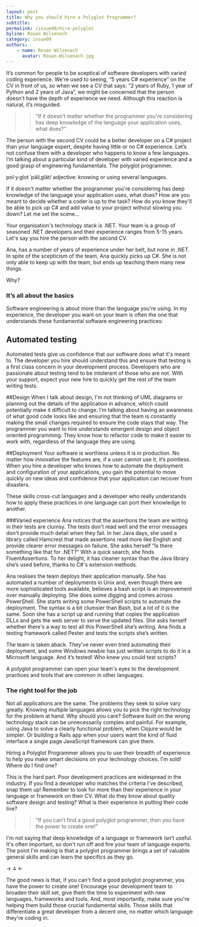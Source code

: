 ```yaml
---
layout: post
title: Why you should hire a Polyglot Programmer?
subtitle: 
permalink: /issue08/hire-polyglot
byline: Rouan Wilsenach
category: issue09
authors:
    - name: Rouan Wilsenach
      avatar: Rouan-Wilsenach.jpg
---
```

It’s common for people to be sceptical of software developers with varied coding experience. We're used to seeing, “5 years C# experience” on the CV in front of us, so when we see a CV that says: “2 years of Ruby, 1 year of Python and 2 years of Java”, we might be concerned that the person doesn't have the depth of experience we need.  Although this reaction is natural, it’s misguided.

>>”If it doesn't matter whether the programmer you're considering has deep knowledge of the language your application uses, what does?“

The person with the second CV could be a better developer on a C# project than your language expert, despite having little or no C# experience. Let’s not confuse them with a developer who happens to know a few languages. I’m talking about a particular kind of developer with varied experience and a good grasp of engineering fundamentals. The polyglot programmer.

pol·y·glot
ˈpäliˌglät/
adjective: knowing or using several languages.

If it doesn't matter whether the programmer you're considering has deep knowledge of the language your application uses, what does? How are you meant to decide whether a coder is up to the task? How do you know they'll be able to pick up C# and add value to your project without slowing you down?
Let me set the scene...

Your organisation's technology stack is .NET. Your team is a group of seasoned .NET developers and their experience ranges from 5-15 years. Let's say you hire the person with the second CV.

Ana, has a number of years of experience under her belt, but none in .NET. In spite of the scepticism of the team, Ana quickly picks up C#. She is not only able to keep up with the team, but ends up teaching them many new things. 

Why?

### It’s all about the basics

Software engineering is about more than the language you're using. In my experience, the developer you want on your team is often the one that understands these fundamental software engineering practices:

## Automated testing
Automated tests give us confidence that our software does what it's meant to. The developer you hire should understand this and ensure that testing is a first class concern in your development process. Developers who are passionate about testing tend to be intolerant of those who are not. With your support, expect your new hire to quickly get the rest of the team writing tests.

##Design
When I talk about design, I'm not thinking of UML diagrams or planning out the details of the application in advance, which could potentially make it difficult to change. I’m talking about having an awareness of what good code looks like and ensuring that the team is constantly making the small changes required to ensure the code stays that way. The programmer you want to hire understands emergent design and object oriented programming. They know how to refactor code to make it easier to work with, regardless of the language they are using.

##Deployment
Your software is worthless unless it is in production. No matter how innovative the features are, if a user cannot use it, it’s pointless. When you hire a developer who knows how to automate the deployment and configuration of your applications, you gain the potential to move quickly on new ideas and confidence that your application can recover from disasters. 

These skills cross-cut languages and a developer who really understands how to apply these practices in one language can port their knowledge to another.

###Varied experience
Ana notices that the assertions the team are writing in their tests are clumsy. The tests don't read well and the error messages don't provide much detail when they fail. In her Java days, she used a library called Hamcrest that made assertions read more like English and provide clearer error messages on failure. She asks herself “Is there something like that for .NET?” With a quick search, she finds FluentAssertions. To her delight, it has cleaner syntax than the Java library she’s used before, thanks to C#'s extension methods.

Ana realises the team deploys their application manually. She has automated a number of deployments in Unix and, even though there are more sophisticated tools available, believes a bash script is an improvement over manually deploying. She does some digging and comes across PowerShell. She starts writing some PowerShell scripts to automate the deployment. The syntax is a bit clumsier than Bash, but a lot of it is the same. Soon she has a script up and running that copies the application DLLs and gets the web server to serve the updated files. She asks herself whether there's a way to test all this PowerShell she’s writing. Ana finds a testing framework called Pester and tests the scripts she’s written.

The team is taken aback. They've never even tried automating their deployment, and some Windows newbie has just written scripts to do it in a Microsoft language. And it’s tested! Who knew you could test scripts?

A polyglot programmer can open your team's eyes to the development practices and tools that are common in other languages.

### The right tool for the job
Not all applications are the same. The problems they seek to solve vary greatly. Knowing multiple languages allows you to pick the right technology for the problem at hand. Why should you care? Software built on the wrong technology stack can be unnecessarily complex and painful. For example, using Java to solve a clearly functional problem, when Clojure would be simpler. Or building a Rails app when your users want the kind of fluid interface a single page JavaScript framework can give them.

Hiring a Polyglot Programmer allows you to use their breadth of experience to help you make smart decisions on your technology choices.
I'm sold! Where do I find one?

This is the hard part. Poor development practices are widespread in the industry. If you find a developer who matches the criteria I've described, snap them up! Remember to look for more than their experience in your language or framework on their CV. What do they know about quality software design and testing? What is their experience in putting their code live?

>>”If you can't find a good polyglot programmer, then you have the power to create one!“

I'm not saying that deep knowledge of a language or framework isn’t useful. It's often important, so don't run off and fire your team of language experts. The point I'm making is that a polyglot programmer brings a set of valuable general skills and can learn the specifics as they go.

-> ⁂ <-

The good news is that, if you can't find a good polyglot programmer, you have the power to create one! Encourage your development team to broaden their skill set, give them the time to experiment with new languages, frameworks and tools. And, most importantly, make sure you're helping them build those crucial fundamental skills. Those skills that differentiate a great developer from a decent one, no matter which language they're coding in.


